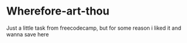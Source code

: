 # Wherefore-art-thou
Just a little task from freecodecamp, but for some reason i liked it and wanna save here
